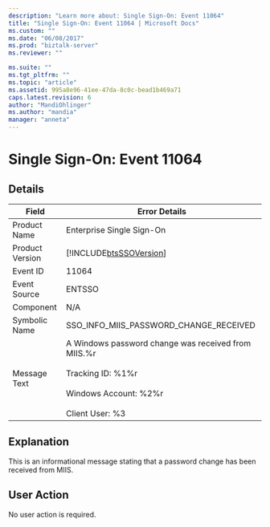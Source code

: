 ```yaml
---
description: "Learn more about: Single Sign-On: Event 11064"
title: "Single Sign-On: Event 11064 | Microsoft Docs"
ms.custom: ""
ms.date: "06/08/2017"
ms.prod: "biztalk-server"
ms.reviewer: ""

ms.suite: ""
ms.tgt_pltfrm: ""
ms.topic: "article"
ms.assetid: 995a8e96-41ee-47da-8c0c-bead1b469a71
caps.latest.revision: 6
author: "MandiOhlinger"
ms.author: "mandia"
manager: "anneta"
---
```

# Single Sign-On: Event 11064
## Details  
  
| Field | Error Details |
|-----------------|-------------------------------------------------------------------------------------------------------------------------------------------------|
|  Product Name   |                                                            Enterprise Single Sign-On                                                            |
| Product Version |                                           [!INCLUDE[btsSSOVersion](../includes/btsssoversion-md.md)]                                            |
|    Event ID     |                                                                      11064                                                                      |
|  Event Source   |                                                                     ENTSSO                                                                      |
|    Component    |                                                                       N/A                                                                       |
|  Symbolic Name  |                                                     SSO_INFO_MIIS_PASSWORD_CHANGE_RECEIVED                                                      |
|  Message Text   | A Windows password change was received from MIIS.%r<br /><br /> Tracking ID: %1%r<br /><br /> Windows Account: %2%r<br /><br /> Client User: %3 |
  
## Explanation  
 This is an informational message stating that a password change has been received from MIIS.  
  
## User Action  
 No user action is required.
